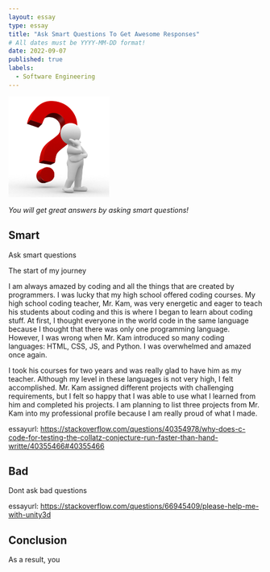 ```yaml
---
layout: essay
type: essay
title: "Ask Smart Questions To Get Awesome Responses"
# All dates must be YYYY-MM-DD format!
date: 2022-09-07
published: true
labels:
  - Software Engineering
---
```


<img width="200px" class="rounded float-start pe-4" src="../img/question.png">

*You will get great answers by asking smart questions!*

## Smart

Ask smart questions

The start of my journey

I am always amazed by coding and all the things that are created by programmers. I was lucky that my high school offered coding courses. My high school coding teacher, Mr. Kam, was very energetic and eager to teach his students about coding and this is where I began to learn about coding stuff. At first, I thought everyone in the world code in the same language because I thought that there was only one programming language. However, I was wrong when Mr. Kam introduced so many coding languages: HTML, CSS, JS, and Python. I was overwhelmed and amazed once again.

I took his courses for two years and was really glad to have him as my teacher. Although my level in these languages is not very high, I felt accomplished. Mr. Kam assigned different projects with challenging requirements, but I felt so happy that I was able to use what I learned from him and completed his projects. I am planning to list three projects from Mr. Kam into my professional profile because I am really proud of what I made.


essayurl: https://stackoverflow.com/questions/40354978/why-does-c-code-for-testing-the-collatz-conjecture-run-faster-than-hand-writte/40355466#40355466

## Bad

Dont ask bad questions

essayurl: https://stackoverflow.com/questions/66945409/please-help-me-with-unity3d

## Conclusion

As a result, you 

